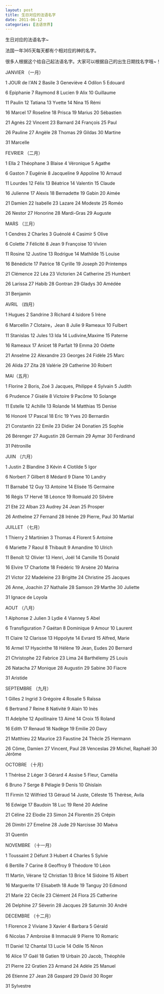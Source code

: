 ```yaml
---
layout: post
title: 生日对应的法语名字
date: 2011-06-12
categories: [法语世界]  
---
```


生日对应的法语名字~

法国一年365天每天都有个相对应的神的名字。

很多人根据这个给自己起法语名字。大家可以根据自己的出生日期找名字哦~！

JANVIER （一月）

1 JOUR de l'AN 2 Basile 3 Geneviève 4 Odilon 5 Edouard

6 Epiphanie 7 Raymond 8 Lucien 9 Alix 10 Guillaume

11 Paulin 12 Tatiana 13 Yvette 14 Nina 15 Rémi

16 Marcel 17 Roseline 18 Prisca 19 Marius 20 Sébastien

21 Agnès 22 Vincent 23 Barnard 24 François 25 Paul

26 Pauline 27 Angèle 28 Thomas 29 Gildas 30 Martine

31 Marcelle

FEVRIER （二月）

1 Ella 2 Théophane 3 Blaise 4 Véronique 5 Agathe

6 Gaston 7 Eugénie 8 Jacqueline 9 Appoline 10 Arnaud

11 Lourdes 12 Félix 13 Béatrice 14 Valentin 15 Claude

16 Julienne 17 Alexis 18 Bernadette 19 Gabin 20 Aimée

21 Damien 22 Isabelle 23 Lazare 24 Modeste 25 Roméo

26 Nestor 27 Honorine 28 Mardi-Gras 29 Auguste

MARS （三月）

1 Cendres 2 Charles 3 Guénolé 4 Casimir 5 Olive

6 Colette 7 Félicité 8 Jean 9 Françoise 10 Vivien

11 Rosine 12 Justine 13 Rodrigue 14 Mathilde 15 Louise

16 Bénédicte 17 Patrice 18 Cyrille 19 Joseph 20 Printemps

21 Clémence 22 Léa 23 Victorien 24 Catherine 25 Humbert

26 Larissa 27 Habib 28 Gontran 29 Gladys 30 Amédée

31 Benjamin

AVRIL （四月）

1 Hugues 2 Sandrine 3 Richard 4 Isidore 5 Irène

6 Marcellin 7 Clotaire，Jean 8 Julie 9 Rameaux 10 Fulbert

11 Stanislas 12 Jules 13 Ida 14 Ludivine,Maxime 15 Paterne

16 Rameaux 17 Anicet 18 Parfait 19 Emma 20 Odette

21 Anselme 22 Alexandre 23 Georges 24 Fidèle 25 Marc

26 Alida 27 Zita 28 Valérie 29 Catherine 30 Robert

MAI（五月）

1 Florine 2 Boris, Zoé 3 Jacques, Philippe 4 Sylvain 5 Judith

6 Prudence 7 Gisèle 8 Victoire 9 Pacôme 10 Solange

11 Estelle 12 Achille 13 Rolande 14 Matthias 15 Denise

16 Honoré 17 Pascal 18 Eric 19 Yves 20 Bernardin

21 Constantin 22 Emile 23 Didier 24 Donatien 25 Sophie

26 Bérenger 27 Augustin 28 Germain 29 Aymar 30 Ferdinand

31 Pétronille

JUIN （六月）

1 Justin 2 Blandine 3 Kévin 4 Clotilde 5 Igor

6 Norbert 7 Gilbert 8 Médard 9 Diane 10 Landry

11 Barnabé 12 Guy 13 Antoine 14 Elisée 15 Germaine

16 Régis 17 Hervé 18 Léonce 19 Romuald 20 Silvère

21 Eté 22 Alban 23 Audrey 24 Jean 25 Prosper

26 Anthelme 27 Fernand 28 Irénée 29 Pierre, Paul 30 Martial

JUILLET （七月）

1 Thierry 2 Martinien 3 Thomas 4 Florent 5 Antoine

6 Mariette 7 Raoul 8 Thibault 9 Amandine 10 Ulrich

11 Benoît 12 Olivier 13 Henri, Joël 14 Camille 15 Donald

16 Elvire 17 Charlotte 18 Frédéric 19 Arsène 20 Marina

21 Victor 22 Madeleine 23 Brigitte 24 Christine 25 Jacques

26 Anne, Joachin 27 Nathalie 28 Samson 29 Marthe 30 Juliette

31 Ignace de Loyola

AOUT （八月）

1 Alphonse 2 Julien 3 Lydie 4 Vianney 5 Abel

6 Transfiguration 7 Gaétan 8 Dominique 9 Amour 10 Laurent

11 Claire 12 Clarisse 13 Hippolyte 14 Evrard 15 Alfred, Marie

16 Armel 17 Hyacinthe 18 Hélène 19 Jean, Eudes 20 Bernard

21 Christophe 22 Fabrice 23 Lima 24 Barthélemy 25 Louis

26 Natacha 27 Monique 28 Augustin 29 Sabine 30 Fiacre

31 Aristide

SEPTEMBRE （九月）

1 Gilles 2 Ingrid 3 Grégoire 4 Rosalie 5 Raïssa

6 Bertrand 7 Reine 8 Nativité 9 Alain 10 Inès

11 Adelphe 12 Apollinaire 13 Aimé 14 Croix 15 Roland

16 Edith 17 Renaud 18 Nadège 19 Emilie 20 Davy

21 Matthieu 22 Maurice 23 Faustine 24 Thècle 25 Hermann

26 Côme, Damien 27 Vincent, Paul 28 Venceslas 29 Michel, Raphaël 30 Jérôme

OCTOBRE （十月）

1 Thérèse 2 Léger 3 Gérard 4 Assise 5 Fleur, Camélia

6 Bruno 7 Serge 8 Pélagie 9 Denis 10 Ghislain

11 Firmin 12 Wilfried 13 Géraud 14 Juste, Céleste 15 Thérèse, Avila

16 Edwige 17 Baudoin 18 Luc 19 René 20 Adeline

21 Céline 22 Elodie 23 Simon 24 Florentin 25 Crépin

26 Dimitri 27 Emeline 28 Jude 29 Narcisse 30 Maéva

31 Quentin

NOVEMBRE （十一月）

1 Toussaint 2 Défunt 3 Hubert 4 Charles 5 Sylvie

6 Bertille 7 Carine 8 Geoffroy 9 Théodore 10 Léon

11 Martin, Vérane 12 Christian 13 Brice 14 Sidoine 15 Albert

16 Marguerite 17 Elisabeth 18 Aude 19 Tanguy 20 Edmond

21 Marie 22 Cécile 23 Clément 24 Flora 25 Catherine

26 Delphine 27 Séverin 28 Jacques 29 Saturnin 30 André

DECEMBRE （十二月）

1 Florence 2 Viviane 3 Xavier 4 Barbara 5 Gérald

6 Nicolas 7 Ambroise 8 Immaculé 9 Pierre 10 Romaric

11 Daniel 12 Chantal 13 Lucie 14 Odile 15 Ninon

16 Alice 17 Gaël 18 Gatien 19 Urbain 20 Jacob, Théophile

21 Pierre 22 Gratien 23 Armand 24 Adèle 25 Manuel

26 Etienne 27 Jean 28 Gaspard 29 David 30 Roger

31 Sylvestre

